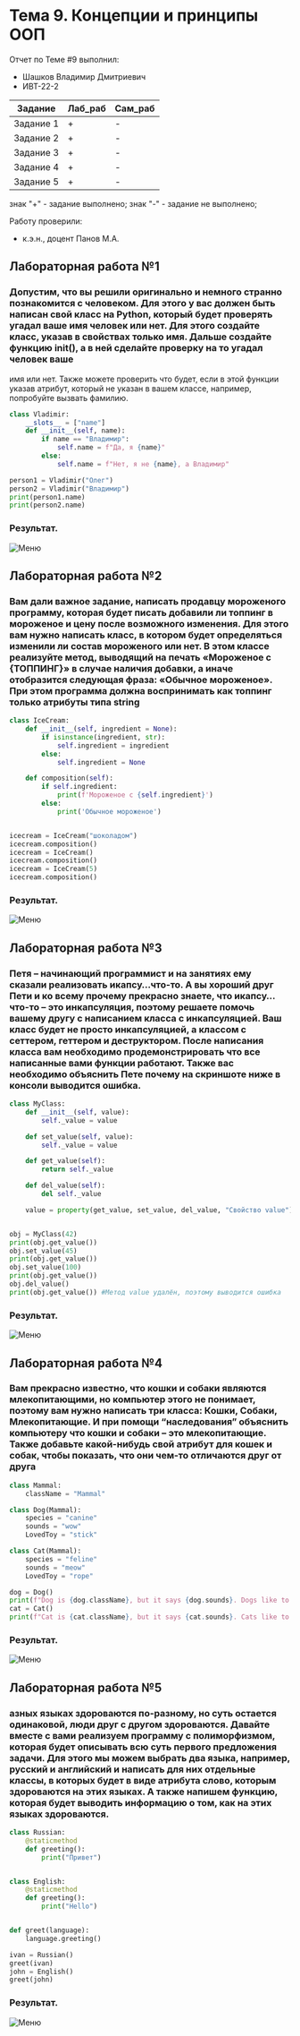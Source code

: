 # Тема 9. Концепции и принципы ООП 
Отчет по Теме #9 выполнил:
- Шашков Владимир Дмитриевич
- ИВТ-22-2

| Задание | Лаб_раб | Сам_раб |
| ------ | ------ | ------ |
| Задание 1 | + | - |
| Задание 2 | + | - |
| Задание 3 | + | - |
| Задание 4 | + | - |
| Задание 5 | + | - |

знак "+" - задание выполнено; знак "-" - задание не выполнено;

Работу проверили:
- к.э.н., доцент Панов М.А.

## Лабораторная работа №1
### Допустим, что вы решили оригинально и немного странно познакомится с человеком. Для этого у вас должен быть написан свой класс на Python, который будет проверять угадал ваше имя человек или нет. Для этого создайте класс, указав в свойствах только имя. Дальше создайте функцию __init__(), а в ней сделайте проверку на то угадал человек ваше
имя или нет. Также можете проверить что будет, если в этой функции указав атрибут, который не указан в вашем классе, например, попробуйте вызвать фамилию.

```python
class Vladimir:
    __slots__ = ["name"]
    def __init__(self, name):
        if name == "Владимир":
            self.name = f"Да, я {name}"
        else:
            self.name = f"Нет, я не {name}, а Владимир"

person1 = Vladimir("Олег")
person2 = Vladimir("Владимир")
print(person1.name)
print(person2.name)
```

### Результат.
![Меню](https://github.com/FeugiantMortis/Software-engineering/blob/Тема_9/pic/L1.9.png)

## Лабораторная работа №2
### Вам дали важное задание, написать продавцу мороженого программу, которая будет писать добавили ли топпинг в мороженое и цену после возможного изменения. Для этого вам нужно написать класс, в котором будет определяться изменили ли состав мороженого или нет. В этом классе  реализуйте  метод,  выводящий  на  печать  «Мороженое с {ТОППИНГ}» в случае наличия добавки, а иначе отобразится следующая фраза: «Обычное мороженое». При этом программа должна воспринимать как топпинг только атрибуты типа string

```python
class IceCream:
    def __init__(self, ingredient = None):
        if isinstance(ingredient, str):
            self.ingredient = ingredient
        else:
            self.ingredient = None

    def composition(self):
        if self.ingredient:
            print(f'Мороженое с {self.ingredient}')
        else:
            print('Обычное мороженое')


icecream = IceCream("шоколадом")
icecream.composition()
icecream = IceCream()
icecream.composition()
icecream = IceCream(5)
icecream.composition()
```

### Результат.
![Меню](https://github.com/FeugiantMortis/Software-engineering/blob/Тема_9/pic/L2.9.png)

## Лабораторная работа №3
### Петя – начинающий программист и на занятиях ему сказали реализовать икапсу…что-то. А вы хороший друг Пети и ко всему прочему прекрасно знаете, что икапсу…что-то – это инкапсуляция, поэтому решаете помочь вашему другу с написанием класса с инкапсуляцией. Ваш класс будет не просто инкапсуляцией, а классом с сеттером, геттером и деструктором. После написания класса вам необходимо продемонстрировать что все написанные вами функции работают. Также вас необходимо объяснить Пете почему на скриншоте ниже в консоли выводится ошибка.

```python
class MyClass:
    def __init__(self, value):
        self._value = value

    def set_value(self, value):
        self._value = value

    def get_value(self):
        return self._value

    def del_value(self):
        del self._value

    value = property(get_value, set_value, del_value, "Свойство value")


obj = MyClass(42)
print(obj.get_value())
obj.set_value(45)
print(obj.get_value())
obj.set_value(100)
print(obj.get_value())
obj.del_value()
print(obj.get_value()) #Метод value удалён, поэтому выводится ошибка
```

### Результат.
![Меню](https://github.com/FeugiantMortis/Software-engineering/blob/Тема_9/pic/L3.9.png)

## Лабораторная работа №4
### Вам прекрасно известно, что кошки и собаки являются млекопитающими, но компьютер этого не понимает, поэтому вам нужно написать три класса: Кошки, Собаки, Млекопитающие. И при помощи “наследования” объяснить компьютеру что кошки и собаки – это млекопитающие. Также добавьте какой-нибудь свой атрибут для кошек и собак, чтобы показать, что они чем-то отличаются друг от друга

```python
class Mammal:
    className = "Mammal"

class Dog(Mammal):
    species = "canine"
    sounds = "wow"
    LovedToy = "stick"

class Cat(Mammal):
    species = "feline"
    sounds = "meow"
    LovedToy = "rope"

dog = Dog()
print(f"Dog is {dog.className}, but it says {dog.sounds}. Dogs like to play with {dog.LovedToy}.")
cat = Cat()
print(f"Cat is {cat.className}, but it says {cat.sounds}. Cats like to play with {cat.LovedToy}.")
```

### Результат.
![Меню](https://github.com/FeugiantMortis/Software-engineering/blob/Тема_9/pic/L4.9.png)

## Лабораторная работа №5
### азных языках здороваются по-разному, но суть остается одинаковой, люди друг с другом здороваются. Давайте вместе с вами реализуем программу с полиморфизмом, которая будет описывать всю суть первого предложения задачи. Для этого мы можем выбрать два языка, например, русский и английский и написать для них отдельные классы, в которых будет в виде атрибута слово, которым здороваются на этих языках. А также напишем функцию, которая будет выводить информацию о том, как на этих языках здороваются.

```python
class Russian:
    @staticmethod
    def greeting():
        print("Привет")


class English:
    @staticmethod
    def greeting():
        print("Hello")


def greet(language):
    language.greeting()

ivan = Russian()
greet(ivan)
john = English()
greet(john)
```

### Результат.
![Меню]()
